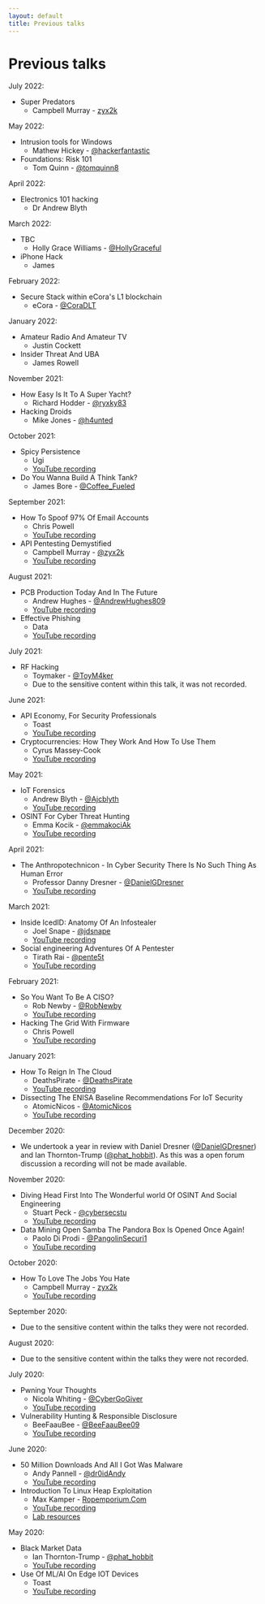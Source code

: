 ```yaml
---
layout: default
title: Previous talks
---
```

# Previous talks

July 2022:
* Super Predators
  * Campbell Murray - [zyx2k](https://twitter.com/zyx2k)

May 2022:
* Intrusion tools for Windows
  * Mathew Hickey - [@hackerfantastic](https://twitter.com/hackerfantastic)
* Foundations: Risk 101
  * Tom Quinn - [@tomquinn8](https://twitter.com/tomquinn8)

April 2022:
* Electronics 101 hacking
  * Dr Andrew Blyth

March 2022:
* TBC
  * Holly Grace Williams - [@HollyGraceful](https://twitter.com/HollyGraceful)
* iPhone Hack
  * James

February 2022:
* Secure Stack within eCora's L1 blockchain
  * eCora - [@CoraDLT](https://twitter.com/eCoraDLT)

January 2022:
* Amateur Radio And Amateur TV
  * Justin Cockett
* Insider Threat And UBA
  * James Rowell

November 2021:
* How Easy Is It To A Super Yacht?
  * Richard Hodder - [@ryxky83](https://twitter.com/ryxky83)
* Hacking Droids
  * Mike Jones - [@h4unted](https://twitter.com/h4unted)

October 2021:
* Spicy Persistence
  * Ugi
  * [YouTube recording](https://www.youtube.com/watch?v=49H5sAGDPNo)
* Do You Wanna Build A Think Tank?
  * James Bore - [@Coffee_Fueled](https://twitter.com/Coffee_Fueled)

September 2021:
* How To Spoof 97% Of Email Accounts
  * Chris Powell
  * [YouTube recording](https://www.youtube.com/watch?v=vSRKD68dNGk)
* API Pentesting Demystified
  * Campbell Murray - [@zyx2k](https://twitter.com/zyx2k)
  * [YouTube recording](https://www.youtube.com/watch?v=hUY3t8hyfws)

August 2021:
* PCB Production Today And In The Future
  * Andrew Hughes - [@AndrewHughes809](https://twitter.com/AndrewHughes809)
  * [YouTube recording](https://www.youtube.com/watch?v=99hm7jObqxc)
* Effective Phishing
  * Data
  * [YouTube recording](https://www.youtube.com/watch?v=Z-ws1DeXtCk)

July 2021:
* RF Hacking
  * Toymaker - [@ToyM4ker](https://twitter.com/ToyM4ker)
  * Due to the sensitive content within this talk, it was not recorded.

June 2021:
* API Economy, For Security Professionals
  * Toast
  * [YouTube recording](https://www.youtube.com/watch?v=8M7rOnPHCsA)
* Cryptocurrencies: How They Work And How To Use Them
  * Cyrus Massey-Cook
  * [YouTube recording](https://www.youtube.com/watch?v=T4WNo6L4__I)

May 2021:
* IoT Forensics
  * Andrew Blyth - [@Ajcblyth](https://twitter.com/Ajcblyth)
  * [YouTube recording](https://www.youtube.com/watch?v=9fbYJBsJ2-w)
* OSINT For Cyber Threat Hunting
  * Emma Kocik - [@emmakociAk](https://twitter.com/emmakociAk)
  * [YouTube recording](https://www.youtube.com/watch?v=zdb0S-8vJNM)

April 2021:
* The Anthropotechnicon - In Cyber Security There Is No Such Thing As Human Error
  * Professor Danny Dresner - [@DanielGDresner](https://twitter.com/DanielGDresner)
  * [YouTube recording](https://www.youtube.com/watch?v=Q5nXNQJXNhA)

March 2021: 
* Inside IcedID: Anatomy Of An Infostealer
  * Joel Snape - [@jdsnape](https://twitter.com/jdsnape)
  * [YouTube recording](https://www.youtube.com/watch?v=YEqLIR6hfOM)
* Social engineering Adventures Of A Pentester
  * Tirath Rai - [@pente5t](https://twitter.com/pente5t)
  * [YouTube recording](https://www.youtube.com/watch?v=sL4-V6v-vUc)

February 2021:
* So You Want To Be A CISO?
  * Rob Newby - [@RobNewby](https://twitter.com/robnewby)
  * [YouTube recording](https://www.youtube.com/watch?v=WyFv4yPVACU)
* Hacking The Grid With Firmware
  * Chris Powell
  * [YouTube recording](https://www.youtube.com/watch?v=FzRqpHSj1FQ)

January 2021:
* How To Reign In The Cloud
  * DeathsPirate - [@DeathsPirate](https://twitter.com/DeathsPirate)
  * [YouTube recording](https://www.youtube.com/watch?v=F9lPS9Xh_v0)
* Dissecting The ENISA Baseline Recommendations For IoT Security
  * AtomicNicos - [@AtomicNicos](https://twitter.com/AtomicNicos)
  * [YouTube recording](https://www.youtube.com/watch?v=VEkWpGB_s8c)

December 2020:
* We undertook a year in review with Daniel Dresner ([@DanielGDresner](https://twitter.com/DanielGDresner)) and Ian Thornton-Trump ([@phat_hobbit](https://twitter.com/phat_hobbit)). As this was a open forum discussion a recording will not be made available.

November 2020:
* Diving Head First Into The Wonderful world Of OSINT And Social Engineering
  * Stuart Peck - [@cybersecstu](https://twitter.com/cybersecstu)
  * [YouTube recording](https://www.youtube.com/watch?v=44KeIpg55es)
* Data Mining Open Samba The Pandora Box Is Opened Once Again!
  * Paolo Di Prodi - [@PangolinSecuri1](https://twitter.com/PangolinSecuri1)
  * [YouTube recording](https://www.youtube.com/watch?v=Q4Q7njInKPc)

October 2020:
* How To Love The Jobs You Hate
  * Campbell Murray - [zyx2k](https://twitter.com/zyx2k)
  * [YouTube recording](https://www.youtube.com/watch?v=CrPO2FdPouo)

September 2020:
* Due to the sensitive content within the talks they were not recorded.

August 2020: 
* Due to the sensitive content within the talks they were not recorded.

July 2020:
* Pwning Your Thoughts
  * Nicola Whiting - [@CyberGoGiver](https://twitter.com/CyberGoGiver)
  * [YouTube recording](https://www.youtube.com/watch?v=e8tojyPEN0w)
* Vulnerability Hunting & Responsible Disclosure
  * BeeFaauBee - [@BeeFaauBee09](https://twitter.com/BeeFaauBee09)
  * [YouTube recording](https://www.youtube.com/watch?v=Ng-9bSJoEjE)

June 2020:
* 50 Million Downloads And All I Got Was Malware
  * Andy Pannell - [@dr0idAndy](https://twitter.com/dr0idAndy)
  * [YouTube recording](https://www.youtube.com/watch?v=6jdw20_pxVY)
* Introduction To Linux Heap Exploitation
  * Max Kamper - [Ropemporium.Com](https://ropemporium.com/)
  * [YouTube recording](https://www.youtube.com/watch?v=xn1S5I2wGH8)
  * [Lab resources](http://dc441905.org/files/HeapLAB_DC441905.tar.gz)

May 2020: 
* Black Market Data
  * Ian Thornton-Trump - [@phat_hobbit](ttps://twitter.com/phat_hobbit)
  * [YouTube recording](https://www.youtube.com/watch?v=_FgH3KEvtL0)
* Use Of ML/AI On Edge IOT Devices
  * Toast
  * [YouTube recording](https://www.youtube.com/watch?v=_FgH3KEvtL0)
